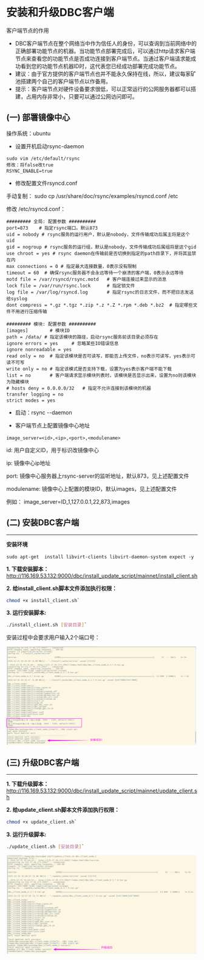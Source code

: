 # 安装和升级DBC客户端

客户端节点的作用
+ DBC客户端节点在整个网络当中作为信任人的身份，可以查询到当前网络中的正确部署功能节点的机器。当功能节点部署完成后，可以通过http请求客户端节点来查看您的功能节点是否成功连接到客户端节点。当通过客户端请求能成功看到您的功能节点机器ID时，这代表您已经成功部署完成功能节点。
+ 建议：由于官方提供的客户端节点也并不能永久保持在线，所以，建议每家矿池搭建两个自己的客户端节点以作备用。
+ 提示：客户端节点对硬件设备要求很低，可以正常运行的公网服务器都可以搭建，占用内存非常小，只要可以通过公网访问即可。

## (一) 部署镜像中心
操作系统：ubuntu
+ 设置开机启动rsync-daemon
```shell
sudo vim /etc/default/rsync
修改：将false改true
RSYNC_ENABLE=true   
```
+ 修改配置文件rsyncd.conf

手动复制：
sudo cp /usr/share/doc/rsync/examples/rsyncd.conf /etc

修改 /etc/rsyncd.conf：
```shell
######### 全局: 配置参数 ##########
port=873    # 指定rsync端口。默认873
uid = nobody # rsync服务的运行用户，默认是nobody，文件传输成功后属主将是这个uid
gid = nogroup # rsync服务的运行组，默认是nobody，文件传输成功后属组将是这个gid
use chroot = yes # rsync daemon在传输前是否切换到指定的path目录下，并将其监禁在内
max connections = 0 # 指定最大连接数量，0表示没有限制
timeout = 60  # 确保rsync服务器不会永远等待一个崩溃的客户端，0表示永远等待
motd file = /var/rsyncd/rsync.motd   # 客户端连接过来显示的消息
lock file = /var/run/rsync.lock      # 指定锁文件
log file = /var/log/rsyncd.log       # 指定rsync的日志文件，而不把日志发送给syslog
dont compress = *.gz *.tgz *.zip *.z *.Z *.rpm *.deb *.bz2  # 指定哪些文件不用进行压缩传输

######### 模块: 配置参数 ##########
[images]        # 模块ID
path = /data/ # 指定该模块的路径，启动rsync服务前该目录必须存在
ignore errors = yes     # 忽略某些IO错误信息
ignore nonreadable = yes
read only = no  # 指定该模块是否可读写，即能否上传文件，no表示可读写，yes表示可读不可写
write only = no # 指定该模式是否支持下载，设置为yes表示客户端不能下载
list = no       # 客户端请求显示模块列表时，该模块是否显示出来，设置为no则该模块为隐藏模块
# hosts deny = 0.0.0.0/32   # 指定不允许连接到该模块的机器
transfer logging = no
strict modes = yes
```
+ 启动：rsync --daemon

+ 客户端节点上配置镜像中心地址

`image_server=<id>,<ip>,<port>,<modulename>`

id: 用户自定义ID，用于标识改镜像中心

ip: 镜像中心ip地址

port: 镜像中心服务器上rsync-server的监听地址，默认873，见上述配置文件

modulename: 镜像中心上配置的模块ID，默认images，见上述配置文件

例如：
image_server=ID_1,127.0.0.1,22,873,images


## (二) 安装DBC客户端
---

**安装环境**

`sudo apt-get  install libvirt-clients libvirt-daemon-system expect -y`

**1. 下载安装脚本：**
http://116.169.53.132:9000/dbc/install_update_script/mainnet/install_client.sh

**2. 给install_client.sh脚本文件添加执行权限：**
```bash
chmod +x install_client.sh`
```

**3. 运行安装脚本:**
```bash
./install_client.sh [安装目录]`
```

安装过程中会要求用户输入2个端口号：

<img src="./assets/install_dbc_client.png" width = "500" height = "260"  align=center />

<br/>

## (三) 升级DBC客户端
---

**1. 下载升级脚本：**
http://116.169.53.132:9000/dbc/install_update_script/mainnet/update_client.sh

**2. 给update_client.sh脚本文件添加执行权限：**
```bash
chmod +x update_client.sh`
```

**3. 运行升级脚本:**
```bash
./update_client.sh [安装目录]`
```

<img src="./assets/update_dbc_client.png" width = "500" height = "260"  align=center />
